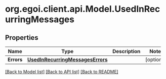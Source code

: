
# org.egoi.client.api.Model.UsedInRecurringMessages

## Properties

Name | Type | Description | Notes
------------ | ------------- | ------------- | -------------
**Errors** | [**UsedInRecurringMessagesErrors**](UsedInRecurringMessagesErrors.md) |  | [optional] 

[[Back to Model list]](../README.md#documentation-for-models)
[[Back to API list]](../README.md#documentation-for-api-endpoints)
[[Back to README]](../README.md)

